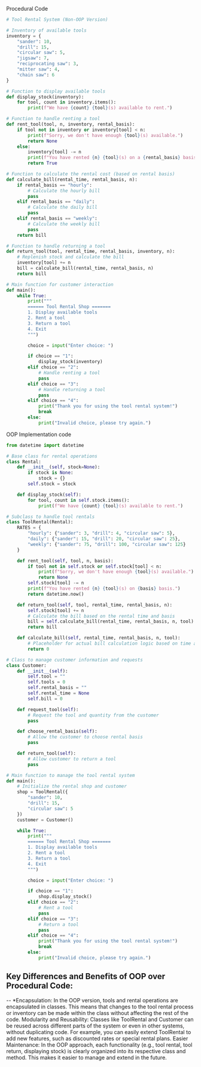 Procedural Code
```python
# Tool Rental System (Non-OOP Version)

# Inventory of available tools
inventory = {
    "sander": 10,
    "drill": 15,
    "circular saw": 5,
    "jigsaw": 7,
    "reciprocating saw": 3,
    "mitter saw": 4,
    "chain saw": 6
}

# Function to display available tools
def display_stock(inventory):
    for tool, count in inventory.items():
        print(f"We have {count} {tool}(s) available to rent.")

# Function to handle renting a tool
def rent_tool(tool, n, inventory, rental_basis):
    if tool not in inventory or inventory[tool] < n:
        print(f"Sorry, we don't have enough {tool}(s) available.")
        return None
    else:
        inventory[tool] -= n
        print(f"You have rented {n} {tool}(s) on a {rental_basis} basis.")
        return True

# Function to calculate the rental cost (based on rental basis)
def calculate_bill(rental_time, rental_basis, n):
    if rental_basis == "hourly":
        # Calculate the hourly bill
        pass
    elif rental_basis == "daily":
        # Calculate the daily bill
        pass
    elif rental_basis == "weekly":
        # Calculate the weekly bill
        pass
    return bill

# Function to handle returning a tool
def return_tool(tool, rental_time, rental_basis, inventory, n):
    # Replenish stock and calculate the bill
    inventory[tool] += n
    bill = calculate_bill(rental_time, rental_basis, n)
    return bill

# Main function for customer interaction
def main():
    while True:
        print("""
        ====== Tool Rental Shop =======
        1. Display available tools
        2. Rent a tool
        3. Return a tool
        4. Exit
        """)

        choice = input("Enter choice: ")

        if choice == "1":
            display_stock(inventory)
        elif choice == "2":
            # Handle renting a tool
            pass
        elif choice == "3":
            # Handle returning a tool
            pass
        elif choice == "4":
            print("Thank you for using the tool rental system!")
            break
        else:
            print("Invalid choice, please try again.")
```

OOP Implementation code

```python
from datetime import datetime

# Base class for rental operations
class Rental:
    def __init__(self, stock=None):
        if stock is None:
            stock = {}
        self.stock = stock

    def display_stock(self):
        for tool, count in self.stock.items():
            print(f"We have {count} {tool}(s) available to rent.")

# Subclass to handle tool rentals
class ToolRental(Rental):
    RATES = {
        "hourly": {"sander": 3, "drill": 4, "circular saw": 5},
        "daily": {"sander": 15, "drill": 20, "circular saw": 25},
        "weekly": {"sander": 75, "drill": 100, "circular saw": 125}
    }

    def rent_tool(self, tool, n, basis):
        if tool not in self.stock or self.stock[tool] < n:
            print(f"Sorry, we don't have enough {tool}(s) available.")
            return None
        self.stock[tool] -= n
        print(f"You have rented {n} {tool}(s) on {basis} basis.")
        return datetime.now()

    def return_tool(self, tool, rental_time, rental_basis, n):
        self.stock[tool] += n
        # Calculate the bill based on the rental time and basis
        bill = self.calculate_bill(rental_time, rental_basis, n, tool)
        return bill

    def calculate_bill(self, rental_time, rental_basis, n, tool):
        # Placeholder for actual bill calculation logic based on time and rental basis
        return 0

# Class to manage customer information and requests
class Customer:
    def __init__(self):
        self.tool = ""
        self.tools = 0
        self.rental_basis = ""
        self.rental_time = None
        self.bill = 0

    def request_tool(self):
        # Request the tool and quantity from the customer
        pass

    def choose_rental_basis(self):
        # Allow the customer to choose rental basis
        pass

    def return_tool(self):
        # Allow customer to return a tool
        pass

# Main function to manage the tool rental system
def main():
    # Initialize the rental shop and customer
    shop = ToolRental({
        "sander": 10,
        "drill": 15,
        "circular saw": 5
    })
    customer = Customer()

    while True:
        print("""
        ====== Tool Rental Shop =======
        1. Display available tools
        2. Rent a tool
        3. Return a tool
        4. Exit
        """)

        choice = input("Enter choice: ")

        if choice == "1":
            shop.display_stock()
        elif choice == "2":
            # Rent a tool
            pass
        elif choice == "3":
            # Return a tool
            pass
        elif choice == "4":
            print("Thank you for using the tool rental system!")
            break
        else:
            print("Invalid choice, please try again.")
```

## Key Differences and Benefits of OOP over Procedural Code:
-- *Encapsulation: In the OOP version, tools and rental operations are encapsulated in classes. This means that changes to the tool rental process or inventory can be made within the class without affecting the rest of the code.
Modularity and Reusability: Classes like ToolRental and Customer can be reused across different parts of the system or even in other systems, without duplicating code. For example, you can easily extend ToolRental to add new features, such as discounted rates or special rental plans.
Easier Maintenance: In the OOP approach, each functionality (e.g., tool rental, tool return, displaying stock) is clearly organized into its respective class and method. This makes it easier to manage and extend in the future.
